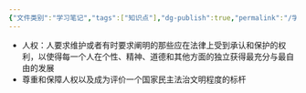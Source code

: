 ```yaml
---
{"文件类别":"学习笔记","tags":["知识点"],"dg-publish":true,"permalink":"/学习笔记studyup/知识点cheese/保障人权/","dgPassFrontmatter":true,"noteIcon":"","created":"2024-09-12T12:08:58.904+08:00","updated":"2024-09-12T12:10:38.891+08:00"}
---
```


- 人权：人要求维护或者有时要求阐明的那些应在法律上受到承认和保护的权利，以使得每一个人在个性、精神、道德和其他方面的独立获得最充分与最自由的发展
- 尊重和保障人权以及成为评价一个国家民主法治文明程度的标杆